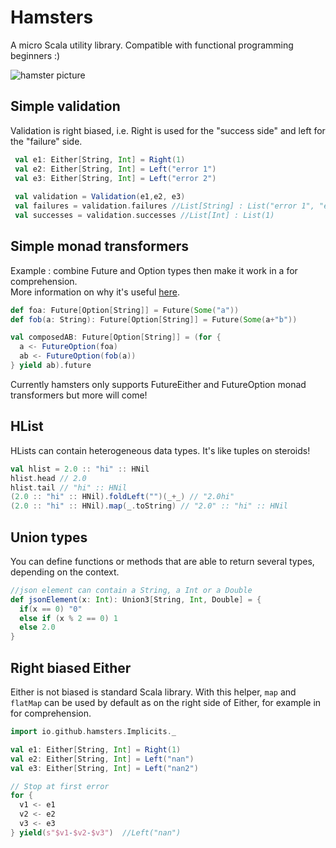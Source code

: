 # Hamsters

A micro Scala utility library. Compatible with functional programming beginners :)

![hamster picture](http://loicdescotte.github.io/images/hamster.jpg)

## Simple validation

Validation is right biased, i.e. Right is used for the "success side" and left for the "failure" side.

```scala
 val e1: Either[String, Int] = Right(1)
 val e2: Either[String, Int] = Left("error 1")
 val e3: Either[String, Int] = Left("error 2")
 
 val validation = Validation(e1,e2, e3)
 val failures = validation.failures //List[String] : List("error 1", "error 2")
 val successes = validation.successes //List[Int] : List(1)
```
 
##  Simple monad transformers

Example : combine Future and Option types then make it work in a for comprehension.  
More information on why it's useful [here](http://loicdescotte.github.io/posts/scala-compose-option-future/).

```scala
def foa: Future[Option[String]] = Future(Some("a"))
def fob(a: String): Future[Option[String]] = Future(Some(a+"b"))

val composedAB: Future[Option[String]] = (for {
  a <- FutureOption(foa)
  ab <- FutureOption(fob(a))
} yield ab).future
```
Currently hamsters only supports FutureEither and FutureOption monad transformers but more will come!

## HList

HLists can contain heterogeneous data types. It's like tuples on steroids!
 
```scala
val hlist = 2.0 :: "hi" :: HNil
hlist.head // 2.0
hlist.tail // "hi" :: HNil
(2.0 :: "hi" :: HNil).foldLeft("")(_+_) // "2.0hi"
(2.0 :: "hi" :: HNil).map(_.toString) // "2.0" :: "hi" :: HNil
```

## Union types

You can define functions or methods that are able to return several types, depending on the context.

```scala
//json element can contain a String, a Int or a Double
def jsonElement(x: Int): Union3[String, Int, Double] = {
  if(x == 0) "0"
  else if (x % 2 == 0) 1
  else 2.0
}
```

## Right biased Either

Either is not biased is standard Scala library. With this helper, `map` and `flatMap` can be used by default as on the right side of Either, for example in for comprehension. 

```scala
import io.github.hamsters.Implicits._

val e1: Either[String, Int] = Right(1)
val e2: Either[String, Int] = Left("nan")
val e3: Either[String, Int] = Left("nan2")

// Stop at first error
for {
  v1 <- e1
  v2 <- e2
  v3 <- e3
} yield(s"$v1-$v2-$v3")  //Left("nan")
```